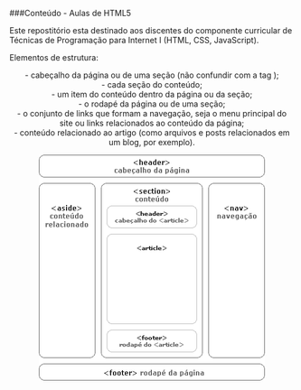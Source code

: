 ###Conteúdo - Aulas de HTML5

Este repostitório esta destinado aos discentes do componente curricular de Técnicas de Programação para Internet I (HTML, CSS, JavaScript).

Elementos de estrutura:

<header> - cabeçalho da página ou de uma seção (não confundir com a tag <head>);
<section> - cada seção do conteúdo;
<article> - um item do conteúdo dentro da página ou da seção;
<footer> - o rodapé da página ou de uma seção;
<nav> - o conjunto de links que formam a navegação, seja o menu principal do site ou links relacionados ao conteúdo da página;
<aside> - conteúdo relacionado ao artigo (como arquivos e posts relacionados em um blog, por exemplo).

![alt text](img/html5.png)